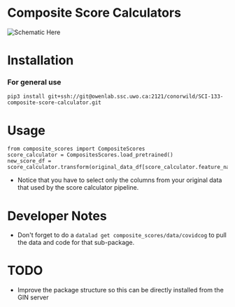 # Composite Score Calculators

![Schematic Here](images/composite_score_schematic.png "Title")

# Installation
### For general use
`pip3 install git+ssh://git@owenlab.ssc.uwo.ca:2121/conorwild/SCI-133-composite-score-calculator.git`

# Usage
```
from composite_scores import CompositeScores
score_calculator = CompositesScores.load_pretrained()
new_score_df = score_calculator.transform(original_data_df[score_calculator.feature_names_in_])
```
- Notice that you have to select only the columns from your original data that used by the score calculator pipeline.

# Developer Notes
- Don't forget to do a `datalad get composite_scores/data/covidcog` to pull the data and code for that sub-package.

# TODO
- Improve the package structure so this can be directly installed from the GIN server